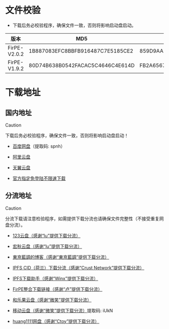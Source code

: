 # 文件校验

* 下载后务必校验程序，确保文件一致，否则将影响启动盘启动。

| 版本         | MD5                              | SHA1                                     | CRC32    |
| ------------ | -------------------------------- | ---------------------------------------- | -------- |
| FirPE-V2.0.2 | 1B887083EFC8BBFB916487C7E5185CE2 | 859D9AA51766E9B399B1244B44D3C6B3573F9AFB | 50275EB3 |
| FirPE-V1.9.2 | 80D74B638B0542FACAC5C4646C4E614D | FB2A656773947D2DAA7543AB36E5E265358E7863 | 98556ABA |



# 下载地址

## 国内地址

> [!CAUTION]
>
> 下载后务必校验程序，确保文件一致，否则将影响启动盘启动！

* [百度网盘](https://pan.baidu.com/s/1fkjWR11BIL4iLG5f2ExOAw?pwd=spnh)（提取码: spnh）

* [阿里云盘](https://www.aliyundrive.com/s/PrQGSRVkeHf)

* [天翼云盘](https://cloud.189.cn/t/2uiei2QZNBVr)

* [官方指定免登陆不限速下载](https://silver.yukaidi.com/s/Zmh9)

## 分流地址

> [!CAUTION]
>
> 分流下载请注意检验程序，如需提供下载分流也请确保文件完整性（不接受重复网盘分流）。

* [123云盘（感谢“lu”提供下载分流）](https://www.123865.com/s/tGJBjv-r4cl3)

* [宏秋云盘（感谢“lu”提供下载分流）](https://pan.astpan.com/s/Vm36fN)

* [東亰藍調的博客（感谢“東亰藍調”提供下载分流）](https://i.eastblues.cn/Other/55.html)

* [IPFS CID（荷兰）下载分流（感谢“Crust Network”提供下载分流）](https://ipfs.nodamoda.xyz/ipfs/bafybeicnrt6lqbb27xpn35jxgsjpphtoivfm7criwgnr64f2pp3rikdcma?filename=FirPE-V2.0.2.exe)

* [IPFS下载助手（感谢“Winx”提供下载分流）](https://ipfs.winx.run/bafybeietthcdchiy7bjhpuwvzel2tiqxvuo75cz4yt2bbdaanxjqkdazy4?filename=FirPE-V2.0.2.exe)

* [FirPE整合下载链接（感谢“卢”提供下载分流）](https://hzrqc46we3.feishu.cn/docx/QZDldQgvzoC0ykxisEVcjz5Hnzc)

* [和乐果云盘（感谢“微笑”提供下载分流）](https://yun.heleguo.cn/s/dDZC8)

* [移动云盘（感谢“微笑”提供下载分流）](https://caiyun.139.com/m/i?0M5CroQSkb4uE)提取码: iUkN

* [huang1111网盘（感谢“Ctoy”提供下载分流）](https://pan.huang1111.cn/s/MNMNoix?path=%2F)